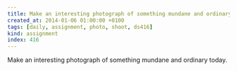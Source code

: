 ```yaml
---
title: Make an interesting photograph of something mundane and ordinary today.
created_at: 2014-01-06 01:00:00 +0100
tags: [daily, assignment, photo, shoot, ds416]
kind: assignment
index: 416
---
```


Make an interesting photograph of something mundane and ordinary today.
